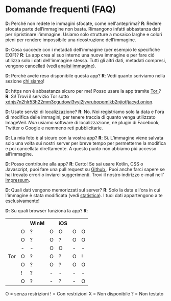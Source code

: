 # Domande frequenti (FAQ)
**D**: Perché non redete le immagini sfocate, come nell'anteprima?
**R**: Redere sfocata parte dell’immagine non basta. Rimangono infatti abbastanza dati per ripristinare l'immagine. Usiamo solo strutture a mosaico larghe e colori pieni per rendere impossibile una ricostruzione dell’immagine.

**D**: Cosa succede con i metadati dell’immagine (per esempio le specifiche EXIF)?
**R**: La app crea al suo interno una nuova immagine e per fare ció utilizza solo i dati dell'immagine stessa. Tutti gli altri dati, metadati compresi, vengono cancellati (vedi [analisi immagine](analisi-immagine)).

**D**: Perché avete reso disponibile questa app?
**R**: Vedi quanto scriviamo nella sezione [chi siamo](chi-siamo)!

**D**: https non è abbastanza sicuro per me! Posso usare la app tramite [Tor <i class="fas fa-external-link-alt"></i>](https://www.torproject.org)?
**R**: Sì! Trovi il servizio Tor sotto [xdnjs7n2hlr53h22mm3cgudowl3vyi2jvvrubopomlkb2njiotfjacyd.onion](http://xdnjs7n2hlr53h22mm3cgudowl3vyi2jvvrubopomlkb2njiotfjacyd.onion).

**D**: Usate servizi di localizzazione?
**R**: No. Noi registriamo solo la data e l'ora di modifica delle immagini, per tenere traccia di quanto venga utilizzato ImageVeil. *Non* usiamo software di localizzazione, né plugin di Facebook, Twitter o Google e nemmeno reti pubblicitarie.

**D**: La mia foto è al sicuro con la vostra app?
**R**: Sì. L’immagine viene salvata solo una volta sui nostri server per breve tempo per permetterne la modifica e poi cancellata direttamente. A questo punto non abbiamo piú accesso all’immagine.

**D**: Posso contribuire alla app?
**R**: Certo! Se sai usare Kotlin, CSS o Javascript, puoi fare una pull request su [Github <i class="fab fa-github"></i>](https://github.com/zoku/image-veil). Puoi anche farci sapere se hai trovato errori o inviarci suggerimenti. Trovi il nostro indirizzo e-mail nell‘ [Impressum](impressum).

**D**: Quali dati vengono memorizzati sul server?
**R**: Solo la data e l'ora in cui l'immagine è stata modificata (vedi [statistica](../statistics)). I tuoi dati appartengono a te esclusivamente!

**D**: Su quali browser funziona la app?
**R**:
<table>
    <tr>
        <th></th>
        <th><i class="fab fa-windows"></i></th>
        <th>WinM</th>
        <th><i class="fab fa-apple"></i></th>
        <th>iOS</th>
        <th><i class="fab fa-ubuntu"></i></th>
        <th><i class="fab fa-android"></i></th>
    </tr>
    <tr>
        <td align="right"><i class="fab fa-chrome"></i></td>
        <td>O</td>
        <td>?</td>
        <td>O</td>
        <td>O</td>
        <td>O</td>
        <td>O</td>
    </tr>
    <tr>
        <td align="right"><i class="fab fa-firefox"></i></td>
        <td>O</td>
        <td>?</td>
        <td>O</td>
        <td>?</td>
        <td>O</td>
        <td>O</td>
    </tr>
    <tr>
        <td align="right"><i class="fab fa-safari"></i></td>
        <td>-</td>
        <td>-</td>
        <td>O</td>
        <td>O</td>
        <td>-</td>
        <td>-</td>
    </tr>
    <tr>
        <td align="right">Tor</td>
        <td>O</td>
        <td>?</td>
        <td>O</td>
        <td>?</td>
        <td>O</td>
        <td>!</td>
    </tr>
    <tr>
        <td align="right"><i class="fab fa-opera"></i></td>
        <td>O</td>
        <td>?</td>
        <td>O</td>
        <td>?</td>
        <td>O</td>
        <td>O</td>
    </tr>
    <tr>
        <td align="right"><i class="fab fa-internet-explorer"></i></td>
        <td>!</td>
        <td>?</td>
        <td>-</td>
        <td>-</td>
        <td>-</td>
        <td>-</td>
    </tr>
    <tr>
        <td align="right"><i class="fab fa-edge"></i></td>
        <td>O</td>
        <td>?</td>
        <td>-</td>
        <td>?</td>
        <td>-</td>
        <td>O</td>
    </tr>
</table>

O = senza restrizioni
! = Con restrizioni
X = Non disponibile
? = Non testato